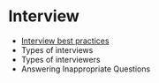 # Interview

- [Interview best practices](bestpractices.md)
- Types of interviews
- Types of interviewers
- Answering Inappropriate Questions



